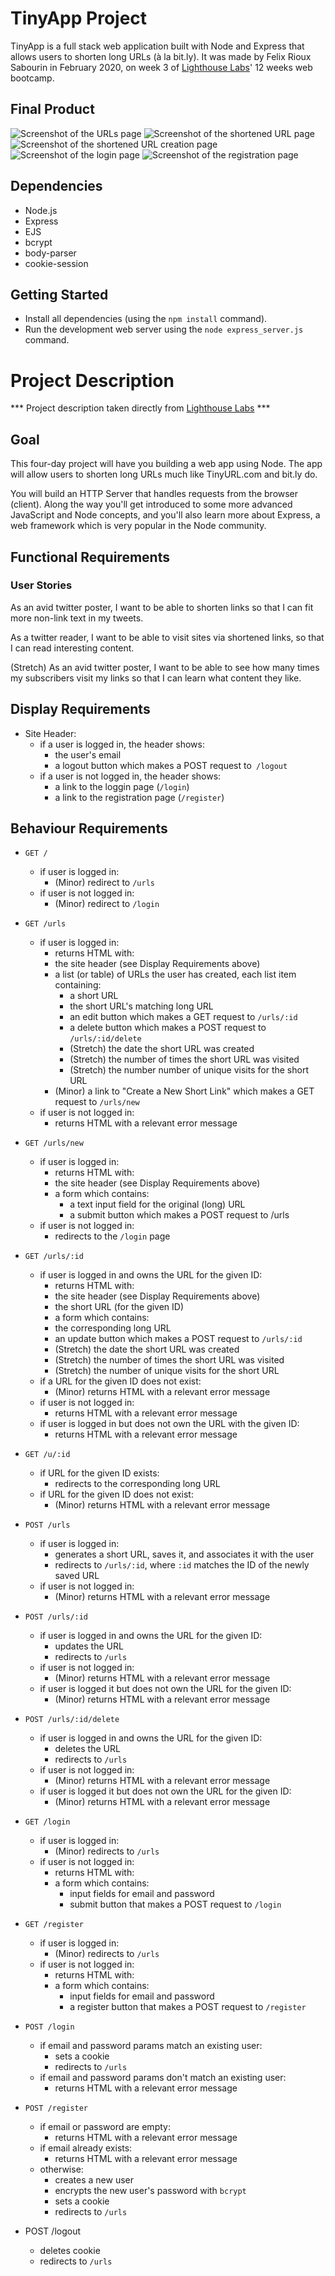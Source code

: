 # TinyApp Project

TinyApp is a full stack web application built with Node and Express that allows users to shorten long URLs (à la bit.ly). It was made by Felix Rioux Sabourin in February 2020, on week 3 of [Lighthouse Labs](http://lighthouselabs.ca/)' 12 weeks web bootcamp. 

## Final Product

![Screenshot of the URLs page](./docs/myURLs.png)
![Screenshot of the shortened URL page](./docs/urlShow.png)
![Screenshot of the shortened URL creation page](./docs/createNew.png)
![Screenshot of the login page](./docs/login.png)
![Screenshot of the registration page](./docs/register.png)

## Dependencies

- Node.js
- Express
- EJS
- bcrypt
- body-parser
- cookie-session

## Getting Started

- Install all dependencies (using the `npm install` command).
- Run the development web server using the `node express_server.js` command.

# Project Description
*** Project description taken directly from [Lighthouse Labs](http://lighthouselabs.ca/) ***
## Goal

This four-day project will have you building a web app using Node. The app will allow users to shorten long URLs much like TinyURL.com and bit.ly do.

You will build an HTTP Server that handles requests from the browser (client). Along the way you'll get introduced to some more advanced JavaScript and Node concepts, and you'll also learn more about Express, a web framework which is very popular in the Node community.

## Functional Requirements
### User Stories

As an avid twitter poster,
I want to be able to shorten links
so that I can fit more non-link text in my tweets.

As a twitter reader,
I want to be able to visit sites via shortened links,
so that I can read interesting content.

(Stretch) As an avid twitter poster,
I want to be able to see how many times my subscribers visit my links
so that I can learn what content they like.

## Display Requirements

* Site Header:
  * if a user is logged in, the header shows:
    * the user's email
    * a logout button which makes a POST request to` /logout`
  * if a user is not logged in, the header shows:
    * a link to the loggin page (`/login`)
    * a link to the registration page (`/register`)

## Behaviour Requirements

* `GET /`
  * if user is logged in:
    * (Minor) redirect to `/urls`
  * if user is not logged in:
    * (Minor) redirect to `/login`

* `GET /urls`
  * if user is logged in:
    * returns HTML with:
    * the site header (see Display Requirements above)
    * a list (or table) of URLs the user has created, each list item containing:
      * a short URL
      * the short URL's matching long URL
      * an edit button which makes a GET request to `/urls/:id`
      * a delete button which makes a POST request to `/urls/:id/delete`
      * (Stretch) the date the short URL was created
      * (Stretch) the number of times the short URL was visited
      * (Stretch) the number number of unique visits for the short URL
    * (Minor) a link to "Create a New Short Link" which makes a GET request to `/urls/new`
  * if user is not logged in:
    * returns HTML with a relevant error message

* `GET /urls/new`
  * if user is logged in:
    * returns HTML with:
    * the site header (see Display Requirements above)
    * a form which contains:
      * a text input field for the original (long) URL
      * a submit button which makes a POST request to /urls
  * if user is not logged in:
    * redirects to the `/login` page

* `GET /urls/:id`
  * if user is logged in and owns the URL for the given ID:
    * returns HTML with:
    * the site header (see Display Requirements above)
    * the short URL (for the given ID)
    * a form which contains:
    * the corresponding long URL
    * an update button which makes a POST request to `/urls/:id`
    * (Stretch) the date the short URL was created
    * (Stretch) the number of times the short URL was visited
    * (Stretch) the number of unique visits for the short URL
  * if a URL for the given ID does not exist:
    * (Minor) returns HTML with a relevant error message
  * if user is not logged in:
    * returns HTML with a relevant error message
  * if user is logged in but does not own the URL with the given ID:
    * returns HTML with a relevant error message

* `GET /u/:id`
  * if URL for the given ID exists:
    * redirects to the corresponding long URL
  * if URL for the given ID does not exist:
    * (Minor) returns HTML with a relevant error message

* `POST /urls`
  * if user is logged in:
    * generates a short URL, saves it, and associates it with the user
    * redirects to `/urls/:id`, where `:id` matches the ID of the newly saved URL
  * if user is not logged in:
    * (Minor) returns HTML with a relevant error message

* `POST /urls/:id`
  * if user is logged in and owns the URL for the given ID:
    * updates the URL
    * redirects to `/urls`
  * if user is not logged in:
    * (Minor) returns HTML with a relevant error message
  * if user is logged it but does not own the URL for the given ID:
    * (Minor) returns HTML with a relevant error message

* `POST /urls/:id/delete`
  * if user is logged in and owns the URL for the given ID:
    * deletes the URL
    * redirects to `/urls`
  * if user is not logged in:
    * (Minor) returns HTML with a relevant error message
  * if user is logged it but does not own the URL for the given ID:
    * (Minor) returns HTML with a relevant error message

* `GET /login`
  * if user is logged in:
    * (Minor) redirects to `/urls`
  * if user is not logged in:
    * returns HTML with:
    * a form which contains:
      * input fields for email and password
      * submit button that makes a POST request to `/login`

* `GET /register`
  * if user is logged in:
    * (Minor) redirects to `/urls`
  * if user is not logged in:
    * returns HTML with:
    * a form which contains:
      * input fields for email and password
      * a register button that makes a POST request to `/register`

* `POST /login`
  * if email and password params match an existing user:
    * sets a cookie
    * redirects to `/urls`
  * if email and password params don't match an existing user:
    * returns HTML with a relevant error message

* `POST /register`
  * if email or password are empty:
    * returns HTML with a relevant error message
  * if email already exists:
    * returns HTML with a relevant error message
  * otherwise:
    * creates a new user
    * encrypts the new user's password with `bcrypt`
    * sets a cookie
    * redirects to `/urls`

* POST /logout
  * deletes cookie
  * redirects to `/urls`

